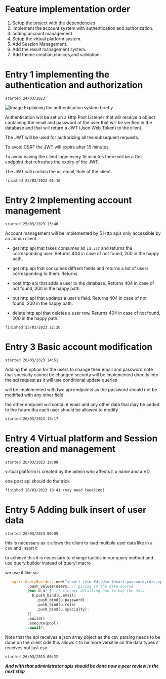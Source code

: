 # Feature implementation order

1. Setup the project with the dependencies
2. Implement the account system with authentication and authorization.
3. adding account management.
3. Setup the virtual platform system.
4. Add Session Management.
5. Add the result management system.
6. Add theme creation,choices,and validation. 



# Entry 1 implementing the authentication and authorization
```
started 24/03/2023 
```
![Image Explaining the authentication system briefly](https://www.vaadata.com/blog/wp-content/uploads/2016/12/JWT_tokens_EN.png)

Authentication will be set on a Http Post Listener that will receive a object containing the email and password of the user that will be verified in the database and that will return a JWT (Json Web Token) to the client.

The JWT will be used for authorizing all the subsequent requests.

To avoid CSRF the JWT will expire after 15 minutes.

To avoid having the client login every 15 minutes there will be a Get endpoint that refreshes the expiry of the JWT.

The JWT will contain the id, email, Role of the client.
```
finished 25/03/2023 01:16 
```

# Entry 2 Implementing account management
```
started 25/03/2023 13:46
```
Account management will be implemented by 5 Http apis only accessible by an admin client.

* get http api that takes consumes an ```id:i32``` and returns the corresponding user. Returns 404 in case of not found, 200 in the happy path.

* get http api that consumes diffrent fields and returns a list of users corresponding to them. Returns.

* post http api that adds a user to the database. Returns 404 in case of not found, 200 in the happy path.

* put http api that updates a user's field. Returns 404 in case of not found, 200 in the happy path.

* delete http api that deletes a user row. Returns 404 in case of not found, 200 in the happy path.
```
finished 25/03/2023 22:26
```


# Entry 3 Basic account modification
```
started 26/03/2023 14:51
```
Adding the option for the users to change their email and password note that specialty cannot be changed
security will be implemented directly into the sql request as it will use conditional update queries

will be implemented with two api endpoints as the password should not be modified with any other field

the other endpoint will containt email and any other data that may be added to the future tha each user should be allowed to modify
```
started 26/03/2023 15:17
```

# Entry 4 Virtual platform and Session creation and management
```
started 26/03/2023 19:08
```
virtual platform is created by the admin who affects it a name and a VD.

one post api should do the trick

```
finished 26/03/2023 19:41 (may need tweeking) 
```

# Entry 5 Adding bulk insert of user data
```
started 26/03/2023 00:05
```

this is necessary as it allows the client to load multiple user data like in a csv and insert it

to achieve this it is necessary to change tactics in our query method and use query builder instead of query! macro

we use it like so: 

```rust
   sqlx::QueryBuilder::new("insert into Edl.User(email,password,role,specialty)") // creating the request 
          .push_values(users, // giving it the data source 
          |mut b,u| {  // closure detailing how to map the data 
            b.push_bind(u.email) 
              .push_bind(u.password)
              .push_bind(u.role)
              .push_bind(u.specialty);
          })
          .build()
          .execute(pool)
          .await?;
```

Note that the api receives a json array object as the csv parsing needs to be done on the client side this allows it to be more versitile on the data types it receives not just csv.

```
started 26/03/2023 00:22
```

***And with that administrator apis should be done now a peer review is the next step***